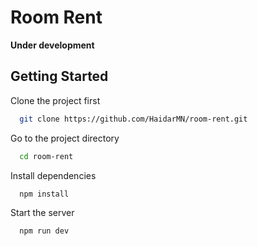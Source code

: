 # Room Rent

**Under development**

## Getting Started

Clone the project first

```bash
  git clone https://github.com/HaidarMN/room-rent.git
```

Go to the project directory

```bash
  cd room-rent
```

Install dependencies

```bash
  npm install
```

Start the server

```bash
  npm run dev
```
